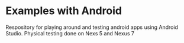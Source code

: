 # Examples with Android
Respository for playing around and testing android apps using Android Studio. Physical testing done on Nexs 5 and Nexus 7
